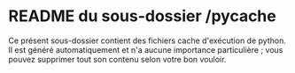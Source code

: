 # README du sous-dossier /__pycache__

Ce présent sous-dossier contient des fichiers cache d'exécution de python. Il est généré automatiquement et n'a aucune importance particulière ; vous pouvez supprimer tout son contenu selon votre bon vouloir.